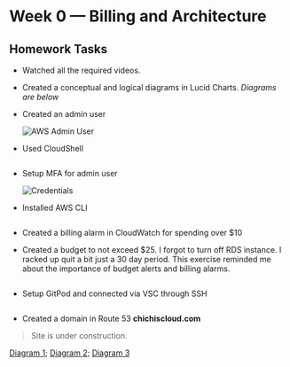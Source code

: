 
# Week 0 — Billing and Architecture

## Homework Tasks

- Watched all the required videos.
- Created a conceptual and logical diagrams in Lucid Charts. *Diagrams are below*
- Created an admin user 
	
	![AWS Admin User](/assets/images....)

- Used CloudShell

	![]()
- Setup MFA for admin user

	![Credentials](  )

- Installed AWS CLI

	![]()

- Created a billing alarm in CloudWatch for spending over $10
- Created a budget to not exceed $25. I forgot to turn off RDS instance. I racked up quit a bit just a 30 day period. This exercise reminded me about the importance of budget alerts and billing alarms.

	![]()

- Setup GitPod and connected via VSC through SSH

	![]()

- Created a domain in Route 53 **chichiscloud.com**
> Site is under construction. 

[Diagram 1](https://lucid.app/lucidchart/invitations/accept/inv_b5efdc58-5669-4dd4-ac58-da7c7dfa7e25); [Diagram 2](https://lucid.app/lucidchart/invitations/accept/inv_a74212a1-9ff3-4378-a72b-25da53fe0b3d/);
[Diagram 3](https://lucid.app/lucidchart/invitations/accept/inv_3cf91141-7571-4d37-8af4-58e151a855ea)



